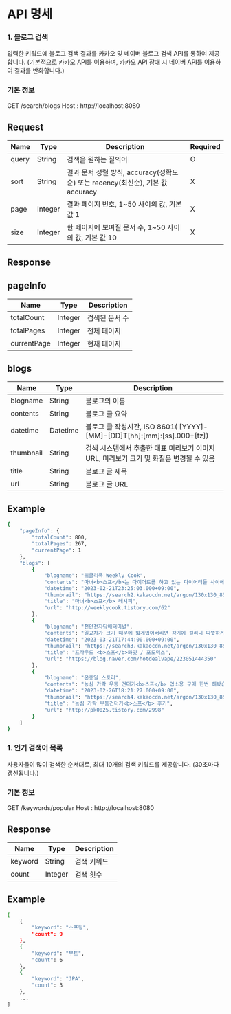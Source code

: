 # API 명세
### 1. 블로그 검색

입력한 키워드에 블로그 검색 결과를 카카오 및 네이버 블로그 검색 API를 통하여 제공합니다.
(기본적으로 카카오 API를 이용하며, 카카오 API 장애 시 네이버 API를 이용하여 결과를 반화합니다.)

### 기본 정보
GET /search/blogs
Host : http://localhost:8080

## Request
|Name|Type|Description|Required|
|---|---|---|---|
|query|String|검색을 원하는 질의어|O|
|sort|String|결과 문서 정렬 방식, accuracy(정확도순) 또는 recency(최신순), 기본 값 accuracy|X|
|page|Integer|결과 페이지 번호, 1~50 사이의 값, 기본 값 1|X|
|size|Integer|한 페이지에 보여질 문서 수, 1~50 사이의 값, 기본 값 10|X|

## Response
## pageInfo
|Name|Type|Description|
|---|---|---|
|totalCount|Integer|검색된 문서 수|
|totalPages|Integer|전체 페이지|
|currentPage|Integer|현재 페이지|X|

## blogs
|Name|Type|Description|
|---|---|---|
|blogname|String|블로그의 이름
|contents|String|블로그 글 요약
|datetime|Datetime|블로그 글 작성시간, ISO 8601( [YYYY]-[MM]-[DD]T[hh]:[mm]:[ss].000+[tz])
|thumbnail|String|검색 시스템에서 추출한 대표 미리보기 이미지 URL, 미리보기 크기 및 화질은 변경될 수 있음
|title|String|블로그 글 제목
|url|String|블로그 글 URL

## Example
```bash
{
    "pageInfo": {
        "totalCount": 800,
        "totalPages": 267,
        "currentPage": 1
    },
    "blogs": [
        {
            "blogname": "위클리쿡 Weekly Cook",
            "contents": "마녀<b>스프</b>는 다이어트를 하고 있는 다이어터들 사이에서 유행하는 <b>수프</b>입니다. 몸에 붙은 지방들을 단기간에 뺄 수 있다는 의미에서 그 이름이 탄생했으며 1980년대 미국 배우 기네스 펠트로의 다이어트 방법으로도 주목받았습니다. 이후 한국에서도 단기간 다이어트에 좋은 마녀<b>스프</b> 레시피가 유행 중입니다. 오늘은...",
            "datetime": "2023-02-21T23:25:03.000+09:00",
            "thumbnail": "https://search2.kakaocdn.net/argon/130x130_85_c/FFKYD6nWZVn",
            "title": "마녀<b>스프</b> 레시피",
            "url": "http://weeklycook.tistory.com/62"
        },
        {
            "blogname": "천안전자담배터미널",
            "contents": "일교차가 크기 때문에 얇게입어버리면 감기에 걸리니 따뜻하게 입고다니길 바라겠습니다!! ​ 음료수 사이다 그대로 청량함 가득 - 깔끔함 맥스 프라우드 <b>스프</b>롸잇 ​ 향긋한 적포도 과일 호불호가 갈리지않아 인기 만점 프라우드 포도믹스 ​ 탄산처럼 톡 쏘는 사이다 맛과 호불호가 안갈리는 포도 맛 구성 입니다 ♥ ​ 과하지...",
            "datetime": "2023-03-21T17:44:00.000+09:00",
            "thumbnail": "https://search3.kakaocdn.net/argon/130x130_85_c/82XQU4WhbWs",
            "title": "프라우드 <b>스프</b>롸잇 / 포도믹스",
            "url": "https://blog.naver.com/hotdealvape/223051444350"
        },
        {
            "blogname": "온종일 스토리",
            "contents": "농심 가락 우동 건더기<b>스프</b> 업소용 구매 한번 해봤습니다 500그램 8000원대 택배비 포함 10000원 초반대 한다고 보시면 됩니다 식자매 매장 같은 곳도 아마도 판매는 할 겁니다 특히 우동집 또는 분식집에 가면 국물에 건더기<b>스프</b>를 위에 넣어서 먹기도 하는데요 라면 끓일 때 넣어서 먹어 볼까 해서 한봉지만 주문...",
            "datetime": "2023-02-26T18:21:27.000+09:00",
            "thumbnail": "https://search4.kakaocdn.net/argon/130x130_85_c/LNdWDzKsB9f",
            "title": "농심 가락 우동건더기<b>스프</b> 후기",
            "url": "http://pk0025.tistory.com/2998"
        }
    ]
}
```




### 1. 인기 검색어 목록

사용자들이 많이 검색한 순서대로, 최대 10개의 검색 키워드를 제공합니다.
(30초마다 갱신됩니다.)

### 기본 정보
GET /keywords/popular
Host : http://localhost:8080

## Response
|Name|Type|Description|
|---|---|---|
|keyword|String|검색 키워드|
|count|Integer|검색 횟수|

## Example
```bash
[
    {
        "keyword": "스프링",
        "count": 9
    },
    {
        "keyword": "부트",
        "count": 6
    },
    {
        "keyword": "JPA",
        "count": 3
    },
    ...
]
```
